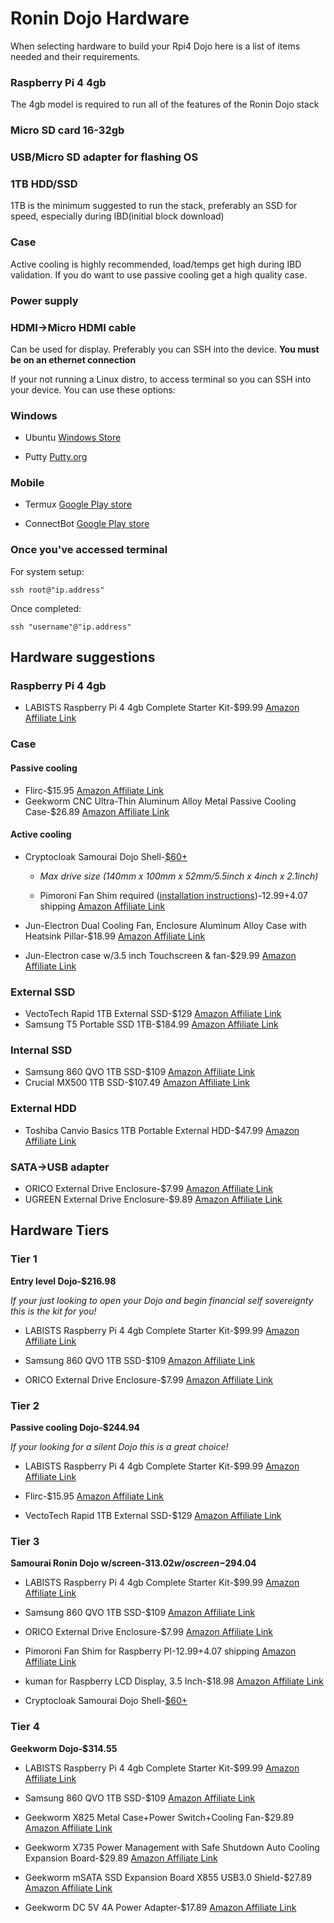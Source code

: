 # Ronin Dojo Hardware

When selecting hardware to build your Rpi4 Dojo here is a list of items needed and their requirements. 

### Raspberry Pi 4 4gb

The 4gb model is required to run all of the features of the Ronin Dojo stack

### Micro SD card 16-32gb

### USB/Micro SD adapter for flashing OS

### 1TB HDD/SSD 

1TB is the minimum suggested to run the stack, preferably an SSD for speed, especially during IBD(initial block download) 

### Case

Active cooling is highly recommended, load/temps get high during IBD validation. If you do want to use passive cooling get a high quality case. 

### Power supply 

### HDMI->Micro HDMI cable

Can be used for display. Preferably you can SSH into the device. **You must be on an ethernet connection**

If your not running a Linux distro, to access terminal so you can SSH into your device. You can use these options:

### Windows

-  Ubuntu [Windows Store](https://www.microsoft.com/en-us/p/ubuntu/9nblggh4msv6#activetab=pivot:overviewtab) 

-  Putty [Putty.org](https://putty.org/) 

### Mobile

- Termux [Google Play store](https://play.google.com/store/apps/details?id=com.termux) 

- ConnectBot [Google Play store](https://play.google.com/store/apps/details?id=org.connectbot) 

### Once you've accessed terminal

For system setup:

`ssh root@"ip.address"`

Once completed:

`ssh "username"@"ip.address"`


## Hardware suggestions 

### Raspberry Pi 4 4gb 

* LABISTS Raspberry Pi 4 4gb Complete Starter Kit-$99.99 [Amazon Affiliate Link](https://amzn.to/2DPNkpX)

### Case

#### Passive cooling 

* Flirc-$15.95 [Amazon Affiliate Link](https://amzn.to/2RrOBLS)
* Geekworm CNC Ultra-Thin Aluminum Alloy Metal Passive Cooling Case-$26.89 [Amazon Affiliate Link](https://amzn.to/36eP2wX)

#### Active cooling 

* Cryptocloak Samourai Dojo Shell-[$60+](https://thecryptocloak.com/product/samourai/)

  * *Max drive size (140mm x 100mm x 52mm/5.5inch x 4inch x 2.1inch)*

  * Pimoroni Fan Shim required ([installation instructions](https://learn.pimoroni.com/tutorial/sandyj/getting-started-with-fan-shim))-$12.99+$4.07 shipping [Amazon Affiliate Link](https://amzn.to/2OVt5NS)
* Jun-Electron Dual Cooling Fan, Enclosure Aluminum Alloy Case with Heatsink Pillar-$18.99 [Amazon Affiliate Link](https://amzn.to/2DSbeAX)
* Jun-Electron case w/3.5 inch Touchscreen & fan-$29.99 [Amazon Affiliate Link](https://amzn.to/2s7Jplt)

### External SSD

* VectoTech Rapid 1TB External SSD-$129 [Amazon Affiliate Link](https://amzn.to/2PiFz13)
* Samsung T5 Portable SSD 1TB-$184.99 [Amazon Affiliate Link](https://amzn.to/2Lrm7hm)

### Internal SSD
* Samsung 860 QVO 1TB SSD-$109 [Amazon Affiliate Link](https://amzn.to/2OW8tot)
* Crucial MX500 1TB SSD-$107.49 [Amazon Affiliate Link](https://amzn.to/2rYYvdh)

### External HDD
* Toshiba Canvio Basics 1TB Portable External HDD-$47.99 [Amazon Affiliate Link](https://amzn.to/2rZd8gG)

### SATA->USB adapter 
* ORICO External Drive Enclosure-$7.99 [Amazon Affiliate Link](https://amzn.to/2DU5jeO)
* UGREEN External Drive Enclosure-$9.89 [Amazon Affiliate Link](https://amzn.to/2YqoiXR)



## Hardware Tiers

### Tier 1
**Entry level Dojo-$216.98**

*If your just looking to open your Dojo and begin financial self sovereignty this is the kit for you!*

* LABISTS Raspberry Pi 4 4gb Complete Starter Kit-$99.99 [Amazon Affiliate Link](https://amzn.to/2DPNkpX)

* Samsung 860 QVO 1TB SSD-$109 [Amazon Affiliate Link](https://amzn.to/2OW8tot)

* ORICO External Drive Enclosure-$7.99 [Amazon Affiliate Link](https://amzn.to/2DU5jeO)

### Tier 2
**Passive cooling Dojo-$244.94**

*If your looking for a silent Dojo this is a great choice!*

* LABISTS Raspberry Pi 4 4gb Complete Starter Kit-$99.99 [Amazon Affiliate Link](https://amzn.to/2DPNkpX)

* Flirc-$15.95 [Amazon Affiliate Link](https://amzn.to/2RrOBLS)

* VectoTech Rapid 1TB External SSD-$129 [Amazon Affiliate Link](https://amzn.to/2PiFz13)

### Tier 3
**Samourai Ronin Dojo w/screen-$313.02 w/o screen-$294.04**


* LABISTS Raspberry Pi 4 4gb Complete Starter Kit-$99.99 [Amazon Affiliate Link](https://amzn.to/2DPNkpX)

* Samsung 860 QVO 1TB SSD-$109 [Amazon Affiliate Link](https://amzn.to/2OW8tot)

* ORICO External Drive Enclosure-$7.99 [Amazon Affiliate Link](https://amzn.to/2DU5jeO)

* Pimoroni Fan Shim for Raspberry PI-$12.99+$4.07 shipping [Amazon Affiliate Link](https://amzn.to/2OVt5NS) 

* kuman for Raspberry LCD Display, 3.5 Inch-$18.98 [Amazon Affiliate Link](https://amzn.to/2PhmBYy)

* Cryptocloak Samourai Dojo Shell-[$60+](https://thecryptocloak.com/product/samourai/)

### Tier 4
**Geekworm Dojo-$314.55**

* LABISTS Raspberry Pi 4 4gb Complete Starter Kit-$99.99 [Amazon Affiliate Link](https://amzn.to/2DPNkpX)

* Samsung 860 QVO 1TB SSD-$109 [Amazon Affiliate Link](https://amzn.to/2OW8tot)

* Geekworm X825 Metal Case+Power Switch+Cooling Fan-$29.89 [Amazon Affiliate Link](https://amzn.to/2Rppc5g)

* Geekworm X735 Power Management with Safe Shutdown Auto Cooling Expansion Board-$29.89 [Amazon Affiliate Link](https://amzn.to/2LvPGhR)

* Geekworm mSATA SSD Expansion Board X855 USB3.0 Shield-$27.89 [Amazon Affiliate Link](https://amzn.to/2s025Um)

* Geekworm DC 5V 4A Power Adapter-$17.89 [Amazon Affiliate Link](https://amzn.to/33XvED6)





 

